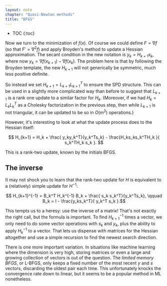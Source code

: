```yaml
---
layout: note
chapter: "Quasi-Newton methods"
title: "BFGS"
---
```

* TOC
{:toc}

Now we turn to the minimization of $f(x)$. Of course we could define $F=\nabla f$ (so that $F'=\nabla^2 f$) and apply Broyden's method to update a Hessian approximation. The secant condition in the new notation is $y_k = H_{k+1} s_k$, where now $y_k=\nabla f(x_{k+1}) - \nabla f(x_{k})$. The problem here is that by following the Broyden template, the new $H_{k+1}$ will not generically be symmetric, much less positive definite. 

So instead we set $H_{k+1}=L_{k+1}L_{k+1}^T$ to ensure the SPD structure. This can be used in a slightly more complicated way than before to suggest that $L_{k+1}$ is a rank one update to a similar factor for $H_k$. (Moreover, if we had $H_k=L_k L_k^T$ as a Cholesky factorization in the previous step, then while $L_{k+1}$ is not triangular, it can be updated to be so in $O(m^2)$ operations.) 

However, it's interesting to look at what the update process does to the Hessian itself:

$$ H_{k+1} = H_k + \frac{ y_ky_k^T}{y_k^Ts_k} - \frac{H_ks_ks_k^TH_k }{ s_k^TH_k s_k }. $$

This is a rank-two update, known by the initials BFGS. 

## The inverse

It may not shock you to learn that the rank-two update for $H$ is equivalent to a (relatively) simple update for $H^{-1}$:

$$ H_{k+1}^{-1} = B_k^T H_k^{-1} B_k  + \frac{ s_k s_k^T}{y_k^Ts_k},  \qquad B_k = I - \frac{y_ks_k^T}{ y_k^T s_k }.$$

This tempts us to a heresy: use the inverse of a matrix! That's not exactly the right call, but the formula is important. To find $H_{k+1}^{-1}$ times a vector, we only need to do some vector operations with $s_k$ and $y_k$, plus the ability to apply $H_{k}^{-1}$ to a vector. That lets us dispense with matrices for the Hessian altogether and use a simple recursion to find the newest search direction.

There is one more important variation. In situations like machine learning where the dimension is very high, storing matrices or even a large and growing collection of vectors is out of the question. The *limited memory BFGS*, or L-BFGS, only keeps a fixed number of the most recent $y$ and $s$ vectors, discarding the oldest pair each time. This unfortunately knocks the convergence rate down to linear, but it seems to be a popular method in ML nonetheless. 